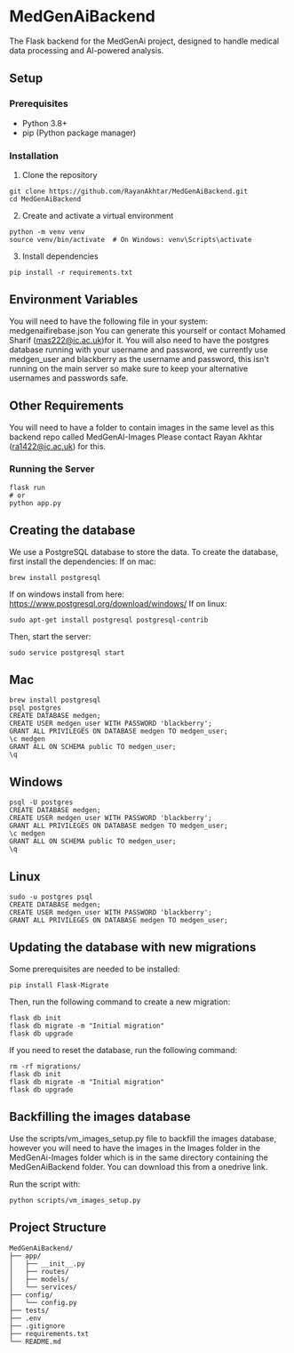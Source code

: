 # MedGenAiBackend

The Flask backend for the MedGenAi project, designed to handle medical data processing and AI-powered analysis.

## Setup

### Prerequisites
- Python 3.8+
- pip (Python package manager)

### Installation
1. Clone the repository
```
git clone https://github.com/RayanAkhtar/MedGenAiBackend.git
cd MedGenAiBackend
```

2. Create and activate a virtual environment
```
python -m venv venv
source venv/bin/activate  # On Windows: venv\Scripts\activate
```

3. Install dependencies
```
pip install -r requirements.txt
```

## Environment Variables
You will need to have the following file in your system:
medgenaifirebase.json
You can generate this yourself or contact Mohamed Sharif (mas222@ic.ac.uk)for it.
You will also need to have the postgres database running with your username and password, we currently use medgen_user and blackberry as the username and password, this isn't running on the main server so make sure to keep your alternative usernames and passwords safe.


## Other Requirements
You will need to have a folder to contain images in the same level as this backend repo called MedGenAI-Images
Please contact Rayan Akhtar (ra1422@ic.ac.uk) for this.

### Running the Server
```
flask run
# or
python app.py
```

## Creating the database
We use a PostgreSQL database to store the data.
To create the database, first install the dependencies:
If on mac:
```
brew install postgresql
```

If on windows install from here: https://www.postgresql.org/download/windows/
If on linux:
```
sudo apt-get install postgresql postgresql-contrib
```

Then, start the server:
```
sudo service postgresql start
```

## Mac

```
brew install postgresql
psql postgres
CREATE DATABASE medgen;
CREATE USER medgen_user WITH PASSWORD 'blackberry';
GRANT ALL PRIVILEGES ON DATABASE medgen TO medgen_user;
\c medgen
GRANT ALL ON SCHEMA public TO medgen_user;
\q
```

## Windows

```
psql -U postgres
CREATE DATABASE medgen;
CREATE USER medgen_user WITH PASSWORD 'blackberry';
GRANT ALL PRIVILEGES ON DATABASE medgen TO medgen_user;
\c medgen
GRANT ALL ON SCHEMA public TO medgen_user;
\q
```

## Linux

```
sudo -u postgres psql
CREATE DATABASE medgen;
CREATE USER medgen_user WITH PASSWORD 'blackberry';
GRANT ALL PRIVILEGES ON DATABASE medgen TO medgen_user;
```


## Updating the database with new migrations
Some prerequisites are needed to be installed:
```
pip install Flask-Migrate
```

Then, run the following command to create a new migration:
```
flask db init
flask db migrate -m "Initial migration"
flask db upgrade
```

If you need to reset the database, run the following command:
```
rm -rf migrations/
flask db init
flask db migrate -m "Initial migration"
flask db upgrade
```


## Backfilling the images database
Use the scripts/vm_images_setup.py file to backfill the images database, however you will need to have the images in the Images folder in the MedGenAi-Images folder which is in the same directory containing the MedGenAiBackend folder.
You can download this from a onedrive link.

Run the script with:
```
python scripts/vm_images_setup.py
```

## Project Structure
```
MedGenAiBackend/
├── app/
│   ├── __init__.py
│   ├── routes/
│   ├── models/
│   └── services/
├── config/
│   └── config.py
├── tests/
├── .env
├── .gitignore
├── requirements.txt
└── README.md
```

